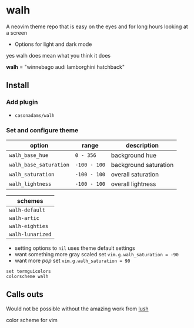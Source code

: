 # walh

A neovim theme repo
that is easy on the eyes and
for long hours looking at a screen

- Options for light and dark mode

yes walh does mean what you think it does

**walh** = "winnebago audi lamborghini hatchback"

## Install

### Add plugin

- `casonadams/walh`

### Set and configure theme

| option                  | range        | description           |
|-------------------------|--------------|-----------------------|
| `walh_base_hue`         | `0 - 356`    | background hue        |
| `walh_base_saturation`  | `-100 - 100` | background saturation |
| `walh_saturation`       | `-100 - 100` | overall saturation    |
| `walh_lightness`        | `-100 - 100` | overall lightness     |

| schemes          |
|------------------|
| `walh-default`   |
| `walh-artic`     |
| `walh-eighties`  |
| `walh-lunarized` |

- setting options to `nil` uses theme default settings
- want something more gray scaled set `vim.g.walh_saturation = -90`
- want more *pop* set `vim.g.walh_saturation = 90`

```init.vim
set termguicolors
colorscheme walh
```

## Calls outs

Would not be possible without the amazing work from [lush](https://github.com/rktjmp/lush.nvim)

color scheme for vim

